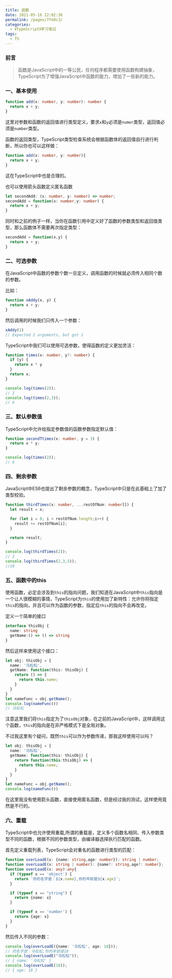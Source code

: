 ```yaml
---
title: 函数
date: 2021-05-16 22:02:36
permalink: /pages/7fe0c3/
categories:
  - 《TypeScript》学习笔记
tags:
  - TS
---
```

### 前言

> 函数是JavaScript中的一等公民，任何程序都需要使用函数构建抽象，TypeScript为了增强JavaScript中函数的能力，增加了一些新的能力。

### 一、基本使用

```typescript
function add(x: number, y: number): number {
  return x + y;
}
```

这里对参数和函数的返回值进行类型定义，要求`x`和`y`必须是`numer`类型，返回值必须是`number`类型。

函数的返回类型，TypeScript类型检查系统会根据函数体的返回值自行进行判断，所以你也可以这样做：

```typescript
function add(x: number, y: number){
  return x + y;
}
```

这在TypeScript中也是合理的。

也可以使用箭头函数定义匿名函数

```typescript
let secondAdd: (x: number, y: number) => number;
secondAdd = function(x: number,y: number) {
  return x + y;
}
```

同时和之前的例子一样，当你在函数引用中定义好了函数的参数类型和返回值类型，那么函数体不需要再次指定类型：

```typescript
secondAdd = function(x,y) {
  return x + y;
}
```

### 二、可选参数

在JavaScript中函数的参数个数一旦定义，调用函数的时候就必须传入相同个数的参数。

比如：

```javascript
function xAddy(x, y) {
  return x + y;
}
```

然后调用的时候我们只传入一个参数：

```javascript
xAddy(1) 
// Expected 2 arguments, but got 1
```

TypeScript中我们可以使用可选参数，使得函数的定义更加灵活：

```typescript
function times(x: number, y?: number) {
  if (y) {
    return x * y
  }
  return x;
}

console.log(times(2));
// 2
console.log(times(2,3));
// 6
```

### 三、默认参数值

TypeScript中允许给指定参数值的函数参数指定默认值：

```typescript
function secondTtimes(x: number, y = 3) {
  return x * y;
}

console.log(times(2));
// 6
```

### 四、剩余参数

JavaScript中ES6也提出了剩余参数的概念，TypeScript中只是在此基础上了加了类型校验。

```typescript
function thirdTimes(x: number, ...restOfNum: number[]) {
  let result = x;

  for (let i = 0; i < restOfNum.length;i++) {
    result += restOfNum[i];
  }

  return result;
}

console.log(thirdTimes(2));
// 2
console.log(thirdTimes(2,3,5));
//10
```

### 五、函数中的this

使用函数，必定会涉及到`this`的指向问题，我们知道在JavaScript中`this`指向是一个让人很模糊的事情，TypeScript为`this`的使用加了新特性：允许你将指定`this`的指向，并且可以作为函数的参数，指定后`this`的指向不会再改变。

定义一个简单的接口

```typescript
interface thisObj {
  name: string
  getName:() => () => string
}
```

然后这样来使用这个接口：

```typescript
let obj: thisObj = {
  name: '马松松',
  getName: function(this: thisObj) {
    return () => {      
      return this.name;
    }
  }
}
let nameFunc = obj.getName();
console.log(nameFunc())
// 马松松
```

注意这里我们将`this`指定为了`thisObj`对象，在之前的JavaScript中，这样调用这个函数，`this`的指向是在非严格模式下是全局对象。

不过我这里有个疑问，既然`this`可以作为参数传递，那我这样使用可以吗？

```typescript
let obj: thisObj = {
  name: '马松松',
  getName: function(this: thisObj) {
    return function(this:thisObj) => {      
      return this.name;
    }
  }
}
let nameFunc = obj.getName();
console.log(nameFunc())
```

在这里我没有使用箭头函数，直接使用匿名函数，但是经过我的测试，这样使用竟然是不行的。

### 六、重载

TypeScript中也允许使用重载,所谓的重载是，定义多个函数名相同、传入参数类型不同的函数，根据不同的参数类型，由编译器选择执行匹配的函数。

首先定义重载列表，TypeScript会对重名的函数进行类型的匹配：

```typescript
function overLoadE(x: {name: string,age: number}): string | number;
function overLoadE(x: string | number): {name?: string,age?: number};
function overLoadE(x: any):any{
  if (typeof x == 'object') {
    return `你的名字是：${x.name},你的年龄是${x.age}`;
  }

  if (typeof x == "string") {
    return {name: x}
  }

  if (typeof x == 'number') {
    return {age: x}
  }
}
```

然后传入不同的参数：

```typescript
console.log(overLoadE({name: '马松松', age: 18}));
// 的名字是：马松松,你的年龄是18
console.log(overLoadE("马松松"));
// { name: '马松松' }
console.log(overLoadE(18));
// { age: 18 }
```
